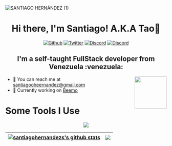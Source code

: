 ![SANTIAGO HERNÁNDEZ (1)](https://user-images.githubusercontent.com/68081080/206031920-c6fa0734-628c-40ab-a9fd-d9734c154996.png)
<h1 align="center"> Hi there, I'm Santiago! A.K.A Tao👋</h1>

<div align="center">
<a href="https://github.com/santiagohernandezs" target="_blank"><img alt="Github" src="https://img.shields.io/badge/GitHub-%2312100E.svg?&style=for-the-badge&logo=Github&logoColor=white" /></a> <a href="https://twitter.com/TAO84573774" target="_blank"><img alt="Twitter" src="https://img.shields.io/badge/twitter-%231DA1F2.svg?&style=for-the-badge&logo=twitter&logoColor=white" /></a> <a href="https://twitter.com/TAO84573774" target="_blank"><img alt="Discord" src="https://img.shields.io/badge/discord-%2312100E.svg?&style=for-the-badge&logo=discord&logoColor=white?color=5865F2" /></a> <a href="https://www.behance.net/santiagooheernandez" target="_blank"><img alt="Discord" src="https://img.shields.io/badge/behance-%2312100E.svg?&style=for-the-badge&logo=behance&logoColor=white?color=5865F2" /></a>
</div>

<h2 align="center">I'm a self-taught FullStack developer from Venezuela :venezuela:</h2>

<img align='right' src='https://user-images.githubusercontent.com/5713670/87202985-820dcb80-c2b6-11ea-9f56-7ec461c497c3.gif' width='100'>

- 📧 You can reach me at santiagooheernandez@gmail.com
- 💼 Currently working on [Beemo](https://beemo.live/)

# Some Tools I Use

<p align="center">
  <a href="https://skillicons.dev">
    <img src="https://skillicons.dev/icons?i=html,css,sass,js,ts,rust,nodejs,git,nextjs,vite,tailwind,discord,mysql,mongodb,materialui,figma,docker,react,markdown,bots" />
  </a>
</p>

<div align="center">
  
| <a href="https://github.com/santiagohernandezs/github-readme-stats"><img align="center" src="https://github-readme-stats.vercel.app/api?username=santiagohernandezs&show_icons=true&include_all_commits=true&theme=tokyonight&hide_border=true" alt="santiagohernandezs's github stats" /></a> | <a href="https://github.com/santiagohernandezs/github-readme-stats"><img align="center" src="https://github-readme-stats.vercel.app/api/top-langs/?username=santiagohernandezs&layout=compact&theme=tokyonight&hide_border=true" /></a> |
| ------------- | ------------- |

</div>

